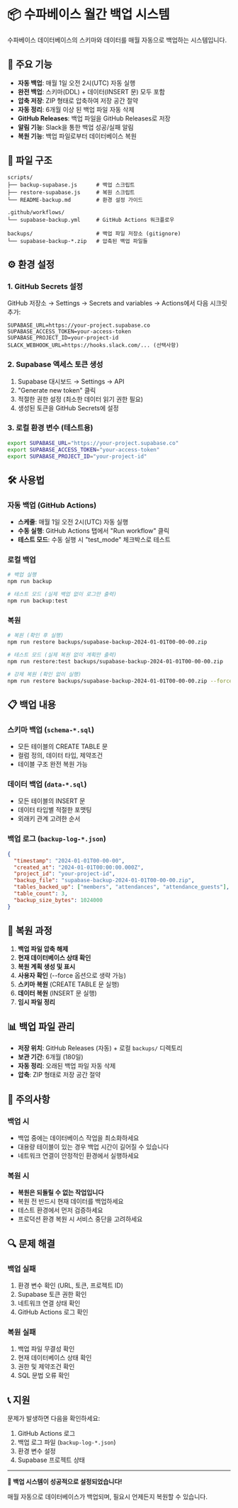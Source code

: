 # 📦 수파베이스 월간 백업 시스템

수파베이스 데이터베이스의 스키마와 데이터를 매월 자동으로 백업하는 시스템입니다.

## 🚀 주요 기능

- **자동 백업**: 매월 1일 오전 2시(UTC) 자동 실행
- **완전 백업**: 스키마(DDL) + 데이터(INSERT 문) 모두 포함
- **압축 저장**: ZIP 형태로 압축하여 저장 공간 절약
- **자동 정리**: 6개월 이상 된 백업 파일 자동 삭제
- **GitHub Releases**: 백업 파일을 GitHub Releases로 저장
- **알림 기능**: Slack을 통한 백업 성공/실패 알림
- **복원 기능**: 백업 파일로부터 데이터베이스 복원

## 📁 파일 구조

```
scripts/
├── backup-supabase.js      # 백업 스크립트
├── restore-supabase.js     # 복원 스크립트
└── README-backup.md        # 환경 설정 가이드

.github/workflows/
└── supabase-backup.yml     # GitHub Actions 워크플로우

backups/                    # 백업 파일 저장소 (gitignore)
└── supabase-backup-*.zip   # 압축된 백업 파일들
```

## ⚙️ 환경 설정

### 1. GitHub Secrets 설정

GitHub 저장소 → Settings → Secrets and variables → Actions에서 다음 시크릿 추가:

```
SUPABASE_URL=https://your-project.supabase.co
SUPABASE_ACCESS_TOKEN=your-access-token
SUPABASE_PROJECT_ID=your-project-id
SLACK_WEBHOOK_URL=https://hooks.slack.com/... (선택사항)
```

### 2. Supabase 액세스 토큰 생성

1. Supabase 대시보드 → Settings → API
2. "Generate new token" 클릭
3. 적절한 권한 설정 (최소한 데이터 읽기 권한 필요)
4. 생성된 토큰을 GitHub Secrets에 설정

### 3. 로컬 환경 변수 (테스트용)

```bash
export SUPABASE_URL="https://your-project.supabase.co"
export SUPABASE_ACCESS_TOKEN="your-access-token"
export SUPABASE_PROJECT_ID="your-project-id"
```

## 🛠️ 사용법

### 자동 백업 (GitHub Actions)

- **스케줄**: 매월 1일 오전 2시(UTC) 자동 실행
- **수동 실행**: GitHub Actions 탭에서 "Run workflow" 클릭
- **테스트 모드**: 수동 실행 시 "test_mode" 체크박스로 테스트

### 로컬 백업

```bash
# 백업 실행
npm run backup

# 테스트 모드 (실제 백업 없이 로그만 출력)
npm run backup:test
```

### 복원

```bash
# 복원 (확인 후 실행)
npm run restore backups/supabase-backup-2024-01-01T00-00-00.zip

# 테스트 모드 (실제 복원 없이 계획만 출력)
npm run restore:test backups/supabase-backup-2024-01-01T00-00-00.zip

# 강제 복원 (확인 없이 실행)
npm run restore backups/supabase-backup-2024-01-01T00-00-00.zip --force
```

## 📋 백업 내용

### 스키마 백업 (`schema-*.sql`)
- 모든 테이블의 CREATE TABLE 문
- 컬럼 정의, 데이터 타입, 제약조건
- 테이블 구조 완전 복원 가능

### 데이터 백업 (`data-*.sql`)
- 모든 테이블의 INSERT 문
- 데이터 타입별 적절한 포맷팅
- 외래키 관계 고려한 순서

### 백업 로그 (`backup-log-*.json`)
```json
{
  "timestamp": "2024-01-01T00-00-00",
  "created_at": "2024-01-01T00:00:00.000Z",
  "project_id": "your-project-id",
  "backup_file": "supabase-backup-2024-01-01T00-00-00.zip",
  "tables_backed_up": ["members", "attendances", "attendance_guests"],
  "table_count": 3,
  "backup_size_bytes": 1024000
}
```

## 🔧 복원 과정

1. **백업 파일 압축 해제**
2. **현재 데이터베이스 상태 확인**
3. **복원 계획 생성 및 표시**
4. **사용자 확인** (--force 옵션으로 생략 가능)
5. **스키마 복원** (CREATE TABLE 문 실행)
6. **데이터 복원** (INSERT 문 실행)
7. **임시 파일 정리**

## 📊 백업 파일 관리

- **저장 위치**: GitHub Releases (자동) + 로컬 `backups/` 디렉토리
- **보관 기간**: 6개월 (180일)
- **자동 정리**: 오래된 백업 파일 자동 삭제
- **압축**: ZIP 형태로 저장 공간 절약

## 🚨 주의사항

### 백업 시
- 백업 중에는 데이터베이스 작업을 최소화하세요
- 대용량 테이블이 있는 경우 백업 시간이 길어질 수 있습니다
- 네트워크 연결이 안정적인 환경에서 실행하세요

### 복원 시
- **복원은 되돌릴 수 없는 작업입니다**
- 복원 전 반드시 현재 데이터를 백업하세요
- 테스트 환경에서 먼저 검증하세요
- 프로덕션 환경 복원 시 서비스 중단을 고려하세요

## 🔍 문제 해결

### 백업 실패
1. 환경 변수 확인 (URL, 토큰, 프로젝트 ID)
2. Supabase 토큰 권한 확인
3. 네트워크 연결 상태 확인
4. GitHub Actions 로그 확인

### 복원 실패
1. 백업 파일 무결성 확인
2. 현재 데이터베이스 상태 확인
3. 권한 및 제약조건 확인
4. SQL 문법 오류 확인

## 📞 지원

문제가 발생하면 다음을 확인하세요:
1. GitHub Actions 로그
2. 백업 로그 파일 (`backup-log-*.json`)
3. 환경 변수 설정
4. Supabase 프로젝트 상태

---

**🎉 백업 시스템이 성공적으로 설정되었습니다!**

매월 자동으로 데이터베이스가 백업되며, 필요시 언제든지 복원할 수 있습니다.
